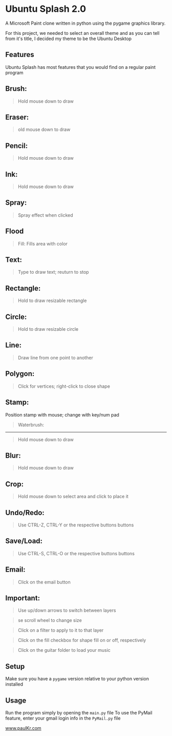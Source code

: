 Ubuntu Splash 2.0
=================

A Microsoft Paint clone written in python using the pygame graphics library.

For this project, we needed to select an overall theme and as you can tell from it's title,
I decided my theme to be the Ubuntu Desktop

Features
--------

Ubuntu Splash has most features that you would find on a regular paint program

Brush: 
------
>Hold mouse down to draw

Eraser: 
------
>old mouse down to draw

Pencil: 
------
>Hold mouse down to draw

Ink: 
-----
>Hold mouse down to draw

Spray: 
-----
>Spray effect when clicked

Flood 
-----
>Fill: Fills area with color

Text: 
-----
>Type to draw text; reuturn to stop

Rectangle:
---------
>Hold to draw resizable rectangle

Circle: 
------
>Hold to draw resizable circle

Line: 
-----
>Draw line from one point to another

Polygon:
--------
>Click for vertices; right-click to close shape

Stamp: 
-----
Position stamp with mouse; change with key/num pad

>Waterbrush: 
-----------
>Hold mouse down to draw

Blur: 
-----
>Hold mouse down to draw

Crop: 
-----
>Hold mouse down to select area and click to place it

Undo/Redo: 
----------
>Use CTRL-Z, CTRL-Y or the respective buttons buttons

Save/Load: 
----------
>Use CTRL-S, CTRL-O or the respective buttons buttons

Email: 
-----
>Click on the email button

Important:
----------
>Use up/down arrows to switch between layers

>se scroll wheel to change size

>Click on a filter to apply to it to that layer

>Click on the fill checkbox for shape fill on or off, respectively

>Click on the guitar folder to load your music

Setup
-----

Make sure you have a `pygame` version relative to your python version installed

Usage
-----

Run the program simply by opening the `main.py` file
To use the PyMail feature, enter your gmail login info in the `PyMail.py` file


www.paulKr.com


